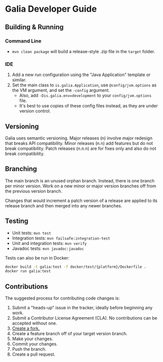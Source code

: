 # Galia Developer Guide

## Building & Running

### Command Line

* `mvn clean package` will build a release-style .zip file in the `target`
  folder.

### IDE

1. Add a new run configuration using the "Java Application" template or
   similar.
2. Set the main class to `is.galia.Application`, use `@config/jvm.options` as
   the VM argument, and set the `-config` argument.
    * Also, add `-Dis.galia.env=development` to your `config/jvm.options` file.
    * It's best to use copies of these config files instead, as they are under
      version control.

## Versioning

Galia uses semantic versioning. Major releases (n) involve major redesign that
breaks API compatibility. Minor releases (n.n) add features but do not break
compatibility. Patch releases (n.n.n) are for fixes only and also do not break
compatibility.

## Branching

The main branch is an unused orphan branch. Instead, there is one branch per
minor version. Work on a new minor or major version branches off from the
previous version branch.

Changes that would increment a patch version of a release are applied to its
release branch and then merged into any newer branches.

## Testing

* Unit tests: `mvn test`
* Integration tests: `mvn failsafe:integration-test`
* Unit and integration tests: `mvn verify`
* Javadoc tests: `mvn javadoc:javadoc`

Tests can also be run in Docker:

```sh
docker build -t galia:test -f docker/test/{platform}/Dockerfile .
docker run galia:test
```

## Contributions

The suggested process for contributing code changes is:

1. Submit a "heads-up" issue in the tracker, ideally before beginning any work.
2. Submit a Contributor License Agreement (CLA). No contributions can be
   accepted without one.
3. [Create a fork.](https://github.com/galia-project/galia/fork)
4. Create a feature branch off of your target version branch.
5. Make your changes.
6. Commit your changes.
7. Push the branch.
8. Create a pull request.


